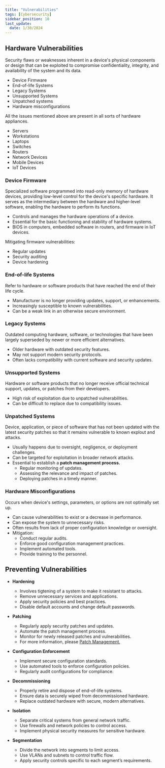 ```yaml
---
title: "Vulnerabilities"
tags: [Cybersecurity]
sidebar_position: 10
last_update:
  date: 1/30/2024
---
```



## Hardware Vulnerabilities

Security flaws or weaknesses inherent in a device's physical components or design that can be exploited to compromise confidentiality, integrity, and availability of the system and its data.

- Device Firmware
- End-of-life Systems
- Legacy Systems
- Unsupported Systems
- Unpatched systems 
- Hardware misconfigurations

All the issues mentioned above are present in all sorts of hardware appliances.

- Servers 
- Workstations
- Laptops
- Switches
- Routers
- Network Devices 
- Mobile Devices
- IoT Devices

### Device Firmware

Specialized software programmed into read-only memory of hardware devices, providing low-level control for the device's specific hardware. It serves as the intermediary between the hardware and higher-level software, enabling the hardware to perform its functions.

- Controls and manages the hardware operations of a device.
- Essential for the basic functioning and stability of hardware systems.
- BIOS in computers, embedded software in routers, and firmware in IoT devices.

Mitigating firmware vulnerabilities:

- Regular updates 
- Security auditing
- Device hardening

### End-of-life Systems

Refer to hardware or software products that have reached the end of their life cycle.

- Manufacturer is no longer providing updates, support, or enhancements.
- Increasingly susceptible to known vulnerabilities.
- Can be a weak link in an otherwise secure environment.

### Legacy Systems

Outdated computing hardware, software, or technologies that have been largely superseded by newer or more efficient alternatives.

- Older hardware with outdated security features.
- May not support modern security protocols.
- Often lacks compatibility with current software and security updates.

### Unsupported Systems

Hardware or software products that no longer receive official technical support, updates, or patches from their developers. 

- High risk of exploitation due to unpatched vulnerabilities.
- Can be difficult to replace due to compatibility issues.

### Unpatched Systems 

Device, application, or piece of software that has not been updated with the latest security patches so that it remains vulnerable to known explout and attacks. 

- Usually happens due to oversight, negligence, or deployment challenges.
- Can be targeted for exploitation in broader network attacks.
- Essential to establish a **patch management process.**
    - Regular monitoring of updates.
    - Assessing the relevance and impact of patches.
    - Deploying patches in a timely manner.

### Hardware Misconfigurations

Occurs when device's settings, parameters, or options are not optimally set up.

- Can cause vulnerabilities to exist or a decrease in performance.
- Can expose the system to unnecessary risks.
- Often results from lack of proper configuration knowledge or oversight.
- Mitigation:
    - Conduct regular audits.
    - Enforce good configuration management practices.
    - Implement automated tools.
    - Provide training to the personnel.

## Preventing Vulnerabilities

- **Hardening**
  - Involves tigtening of a system to make it resistant to attacks.
  - Remove unnecessary services and applications.
  - Apply security policies and best practices.
  - Disable default accounts and change default passwords.

- **Patching**
  - Regularly apply security patches and updates.
  - Automate the patch management process.
  - Monitor for newly released patches and vulnerabilities.
  - For more information, please [Patch Management.](/docs/007-Cybersecurity/008-Security-Operations/052-Updates-and-Patches.md)

- **Configuration Enforcement**
  - Implement secure configuration standards.
  - Use automated tools to enforce configuration policies.
  - Regularly audit configurations for compliance.

- **Decommissioning**
  - Properly retire and dispose of end-of-life systems.
  - Ensure data is securely wiped from decommissioned hardware.
  - Replace outdated hardware with secure, modern alternatives.

- **Isolation**
  - Separate critical systems from general network traffic.
  - Use firewalls and network policies to control access.
  - Implement physical security measures for sensitive hardware.

- **Segmentation**
  - Divide the network into segments to limit access.
  - Use VLANs and subnets to control traffic flow.
  - Apply security controls specific to each segment’s requirements.



